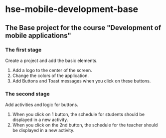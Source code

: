 # hse-mobile-development-base
## The Base project for the course "Development of mobile applications"
### The first stage
Create a project and add the basic elements.
1. Add a logo to the center of the screen.
2. Change the colors of the application.
3. Add Buttons and Toast messages when you click on these buttons.
### The second stage
Add activities and logic for buttons.
1. When you click on 1 button, the schedule for students should be displayed in a new activity.
2. When you click on the 2nd button, the schedule for the teacher should be displayed in a new activity.

